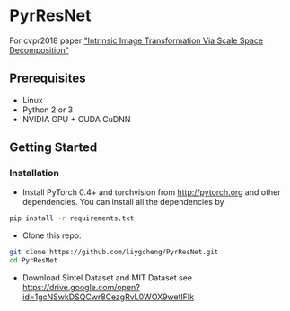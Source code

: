 # PyrResNet
For cvpr2018 paper ["Intrinsic Image Transformation Via Scale Space Decomposition"](https://arxiv.org/pdf/1805.10253.pdf)

## Prerequisites
- Linux
- Python 2 or 3
- NVIDIA GPU + CUDA CuDNN

## Getting Started
### Installation
- Install PyTorch 0.4+ and torchvision from http://pytorch.org and other dependencies.
You can install all the dependencies by
```bash
pip install -r requirements.txt
```
- Clone this repo:
```bash
git clone https://github.com/liygcheng/PyrResNet.git
cd PyrResNet
```

- Download Sintel Dataset and MIT Dataset
see https://drive.google.com/open?id=1gcNSwkDSQCwr8CezgRvL0WOX9wetlFIk




